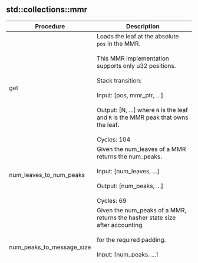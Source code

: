 
## std::collections::mmr
| Procedure | Description |
| ----------- | ------------- |
| get | Loads the leaf at the absolute `pos` in the MMR.<br /><br />This MMR implementation supports only u32 positions.<br /><br />Stack transition:<br /><br />Input: [pos, mmr_ptr, ...]<br /><br />Output: [N, ...] where `N` is the leaf and `R` is the MMR peak that owns the leaf.<br /><br />Cycles: 104 |
| num_leaves_to_num_peaks | Given the num_leaves of a MMR returns the num_peaks.<br /><br />Input: [num_leaves, ...]<br /><br />Output: [num_peaks, ...]<br /><br />Cycles: 69 |
| num_peaks_to_message_size | Given the num_peaks of a MMR, returns the hasher state size after accounting<br /><br />for the required padding.<br /><br />Input: [num_peaks, ...]<br /><br />Output: [len, ...]<br /><br />Cycles: 17 |
| unpack | Load the MMR peak data based on its hash.<br /><br />Input: [HASH, mmr_ptr, ...]<br /><br />Output: [...]<br /><br />Where:<br /><br />- HASH: is the MMR peak hash, the hash is expected to be padded to an even<br /><br />length and to have a minimum size of 16 elements<br /><br />- The advice map must contain a key with HASH, and its value is<br /><br />`num_leaves \|\| hash_data`, and hash_data is the data used to computed `HASH`<br /><br />- mmt_ptr: the memory location where the MMR data will be written to,<br /><br />starting with the MMR forest (its total leaves count) followed by its peaks<br /><br />Cycles: 162 + 9 * extra_peak_pair cycles<br /><br />where `extra_peak` is the number of peak pairs in addition to the first<br /><br />16, i.e. `round_up((num_of_peaks - 16) / 2)` |
| pack | Computes the hash of the given MMR and copies it to the Advice Map using its hash as a key.<br /><br />Input: [mmr_ptr, ...]<br /><br />Output: [HASH, ...]<br /><br />Cycles: 128 + 3 * num_peaks |
